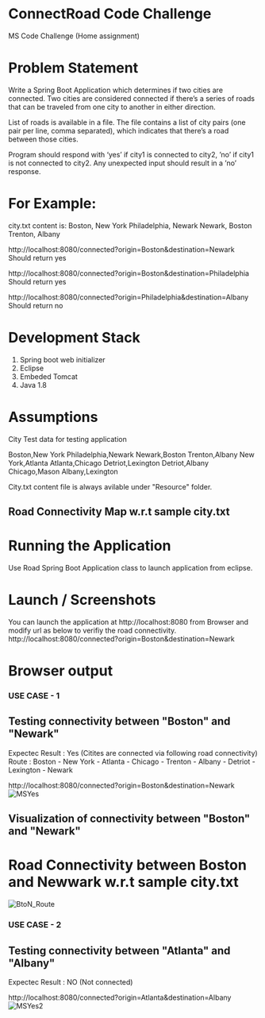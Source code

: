 # ConnectRoad Code Challenge
MS Code Challenge (Home assignment)

# Problem Statement
Write a Spring Boot Application which determines if two cities are connected. Two cities are considered
connected if there’s a series of roads that can be traveled from one city to another in either direction.

List of roads is available in a file. The file contains a list of city pairs (one pair per line, comma separated), 
which indicates that there’s a road between those cities.

Program should respond with ‘yes’ if city1 is connected to city2, ’no’ if city1 is not connected to city2.
Any unexpected input should result in a ’no’ response.

# For Example:
city.txt content is:
Boston, New York
Philadelphia, Newark
Newark, Boston
Trenton, Albany


http://localhost:8080/connected?origin=Boston&destination=Newark
Should return yes

http://localhost:8080/connected?origin=Boston&destination=Philadelphia
Should return yes

http://localhost:8080/connected?origin=Philadelphia&destination=Albany
Should return no

# Development Stack
1. Spring boot web initializer 
2. Eclipse
3. Embeded Tomcat
4. Java 1.8

# Assumptions
City Test data for testing application

Boston,New York
Philadelphia,Newark
Newark,Boston
Trenton,Albany
New York,Atlanta
Atlanta,Chicago
Detriot,Lexington
Detriot,Albany
Chicago,Mason
Albany,Lexington	

City.txt content file is always avilable under "Resource" folder. 



## Road Connectivity Map w.r.t sample city.txt



# Running the Application
Use Road Spring Boot Application class to launch application from eclipse.

# Launch / Screenshots
You can launch the application at http://localhost:8080 from Browser
and modify url as below to verifiy the road connectivity. http://localhost:8080/connected?origin=Boston&destination=Newark

# Browser output

### USE CASE - 1

## Testing connectivity between "Boston" and "Newark"
Expectec Result : Yes (Citites are connected via following road connectivity) 
Route : Boston - New York - Atlanta - Chicago - Trenton - Albany - Detriot - Lexington - Newark

http://localhost:8080/connected?origin=Boston&destination=Newark
![MSYes](https://user-images.githubusercontent.com/62044788/87994768-ca4d9a80-cabb-11ea-8ba0-3a44ad17d466.JPG)

## Visualization of connectivity between "Boston" and "Newark"
# Road Connectivity between Boston and Newwark w.r.t sample city.txt
![BtoN_Route](https://user-images.githubusercontent.com/62044788/87996188-6331e500-cabf-11ea-90d9-b66560ffadf1.JPG)



### USE CASE - 2
## Testing connectivity between "Atlanta" and "Albany" 
Expectec Result : NO (Not connected) 

http://localhost:8080/connected?origin=Atlanta&destination=Albany
![MSYes2](https://user-images.githubusercontent.com/62044788/87994833-ee10e080-cabb-11ea-8571-1ec8250520d1.JPG)










  
  
  
